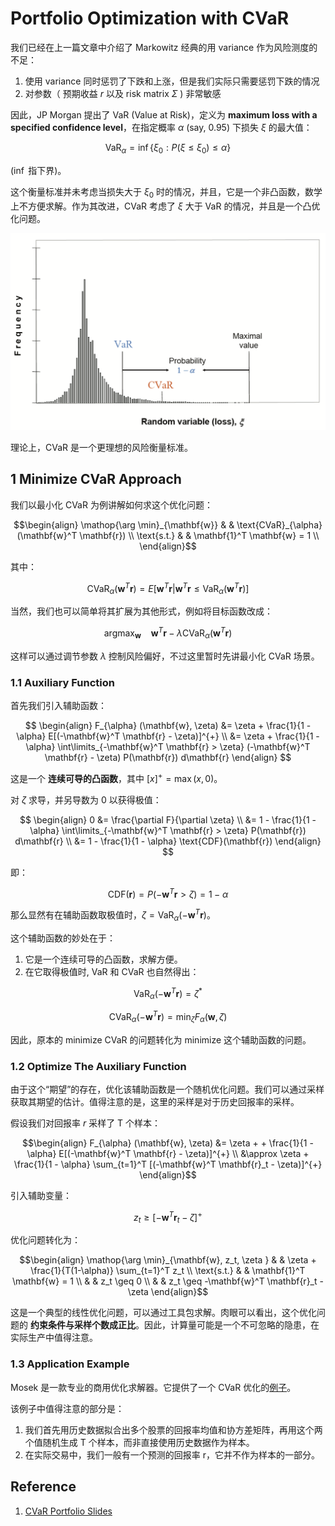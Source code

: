 # Portfolio Optimization with CVaR

我们已经在上一篇文章中介绍了 Markowitz 经典的用 variance 作为风险测度的不足：

1. 使用 variance 同时惩罚了下跌和上涨，但是我们实际只需要惩罚下跌的情况
2. 对参数（ 预期收益 $r$ 以及 risk matrix $\Sigma$ ) 非常敏感

因此，JP Morgan 提出了 VaR (Value at Risk)，定义为 __maximum loss with a specified confidence level__，在指定概率 $\alpha$ (say, 0.95) 下损失 $\xi$ 的最大值：

$$ \text{VaR}_{\alpha} = \inf \{ \xi_0 : P(\xi \leq \xi_0) \leq \alpha \} $$

($\inf$ 指下界)。

这个衡量标准并未考虑当损失大于 $\xi_0$ 时的情况，并且，它是一个非凸函数，数学上不方便求解。作为其改进，CVaR 考虑了 $\xi$ 大于 VaR 的情况，并且是一个凸优化问题。

![CVaR and VaR](images/CVaR.png)

理论上，CVaR 是一个更理想的风险衡量标准。

## 1 Minimize CVaR Approach

我们以最小化 CVaR 为例讲解如何求这个优化问题：

$$\begin{align}
\mathop{\arg \min}_{\mathbf{w}} & & \text{CVaR}_{\alpha} (\mathbf{w}^T \mathbf{r}) \\
\text{s.t.} & & \mathbf{1}^T \mathbf{w} = 1 \\
\end{align}$$

其中：

$$ \text{CVaR}_{\alpha} (\mathbf{w}^T \mathbf{r}) =
  E[\mathbf{w}^T \mathbf{r} | \mathbf{w}^T \mathbf{r} \leq \text{VaR}_{\alpha} (\mathbf{w}^T \mathbf{r})] $$

当然，我们也可以简单将其扩展为其他形式，例如将目标函数改成：

$$ \mathop{\arg \max}_{\mathbf{w}} ~~~~ \mathbf{w}^T \mathbf{r} - \lambda \text{CVaR}_{\alpha} (\mathbf{w}^T \mathbf{r}) $$

这样可以通过调节参数 $\lambda$ 控制风险偏好，不过这里暂时先讲最小化 CVaR 场景。

### 1.1 Auxiliary Function

首先我们引入辅助函数：

$$ \begin{align}
F_{\alpha} (\mathbf{w}, \zeta) &= \zeta + \frac{1}{1 - \alpha} E[(-\mathbf{w}^T \mathbf{r} - \zeta)]^{+} \\
&= \zeta + \frac{1}{1 - \alpha} \int\limits_{-\mathbf{w}^T \mathbf{r} > \zeta} (-\mathbf{w}^T \mathbf{r} - \zeta) P(\mathbf{r}) d\mathbf{r}
\end{align} $$

这是一个 __连续可导的凸函数__，其中 $[x]^{+} = \max(x, 0)$。

对 $\zeta$ 求导，并另导数为 0 以获得极值：

$$ \begin{align}
0 &= \frac{\partial F}{\partial \zeta} \\
&= 1 - \frac{1}{1 - \alpha} \int\limits_{-\mathbf{w}^T \mathbf{r} > \zeta} P(\mathbf{r}) d\mathbf{r} \\
&= 1 - \frac{1}{1 - \alpha} \text{CDF}(\mathbf{r})
\end{align} $$

即：

$$ \text{CDF}(\mathbf{r}) = P(-\mathbf{w}^T \mathbf{r} > \zeta) = 1 - \alpha $$

那么显然有在辅助函数取极值时，$\zeta = \text{VaR}_{\alpha} (-\mathbf{w}^T \mathbf{r})$。

这个辅助函数的妙处在于：

1. 它是一个连续可导的凸函数，求解方便。
2. 在它取得极值时, VaR 和 CVaR 也自然得出：

$$ \text{VaR}_{\alpha} (-\mathbf{w}^T \mathbf{r}) = \zeta^{*} $$

$$ \text{CVaR}_{\alpha} (-\mathbf{w}^T \mathbf{r}) = \min_{\zeta} F_{\alpha} (\mathbf{w}, \zeta) $$

因此，原本的 minimize CVaR 的问题转化为 minimize 这个辅助函数的问题。

### 1.2 Optimize The Auxiliary Function

由于这个“期望”的存在，优化该辅助函数是一个随机优化问题。我们可以通过采样获取其期望的估计。值得注意的是，这里的采样是对于历史回报率的采样。

假设我们对回报率 $r$ 采样了 T 个样本：

$$\begin{align}
F_{\alpha} (\mathbf{w}, \zeta) &= \zeta + + \frac{1}{1 - \alpha} E[(-\mathbf{w}^T \mathbf{r} - \zeta)]^{+} \\
&\approx \zeta + \frac{1}{1 - \alpha} \sum_{t=1}^T [(-\mathbf{w}^T \mathbf{r}_t - \zeta)]^{+}
\end{align}$$

引入辅助变量：

$$ z_t \geq [-\mathbf{w}^T \mathbf{r}_t - \zeta]^{+} $$

优化问题转化为：

$$\begin{align}
\mathop{\arg \min}_{\mathbf{w}, z_t, \zeta } & & \zeta + \frac{1}{T(1-\alpha)} \sum_{t=1}^T z_t \\
\text{s.t.} & & \mathbf{1}^T \mathbf{w} = 1 \\
 & & z_t \geq 0 \\
 & & z_t \geq -\mathbf{w}^T \mathbf{r}_t - \zeta
\end{align}$$

这是一个典型的线性优化问题，可以通过工具包求解。肉眼可以看出，这个优化问题的 __约束条件与采样个数成正比__。因此，计算量可能是一个不可忽略的隐患，在实际生产中值得注意。

### 1.3 Application Example

Mosek 是一款专业的商用优化求解器。它提供了一个 CVaR 优化的[例子](https://github.com/MOSEK/PortfolioOptimization/blob/main/python/notebooks/ch8_cvar_risk_measure.ipynb)。

该例子中值得注意的部分是：

1. 我们首先用历史数据拟合出多个股票的回报率均值和协方差矩阵，再用这个两个值随机生成 T 个样本，而非直接使用历史数据作为样本。
2. 在实际交易中，我们一般有一个预测的回报率 r，它并不作为样本的一部分。

## Reference

1. [CVaR Portfolio Slides](https://palomar.home.ece.ust.hk/MAFS6010R_lectures/slides_CVaR_portfolio.html)
